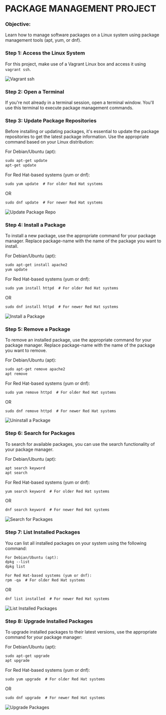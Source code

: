 # PACKAGE MANAGEMENT PROJECT

### Objective:
Learn how to manage software packages on a Linux system using package management tools (apt, yum, or dnf).

### Step 1: Access the Linux System
For this project, make use of a Vagrant Linux box and access it using `vagrant ssh`.

![Vagrant ssh](images/1.png)

### Step 2: Open a Terminal
If you're not already in a terminal session, open a terminal window. You'll use this terminal to execute package management commands.

### Step 3: Update Package Repositories
Before installing or updating packages, it's essential to update the package repositories to get the latest package information. Use the appropriate command based on your Linux distribution:

For Debian/Ubuntu (apt):
```markdown
sudo apt-get update
apt-get update
```

For Red Hat-based systems (yum or dnf):
```markdown
sudo yum update  # For older Red Hat systems
```
OR
```markdown
sudo dnf update  # For newer Red Hat systems
```
![Update Package Repo](images/6.png)

### Step 4: Install a Package
To install a new package, use the appropriate command for your package manager. Replace package-name with the name of the package you want to install.

For Debian/Ubuntu (apt):
```markdown
sudo apt-get install apache2
yum update
```

For Red Hat-based systems (yum or dnf):
```markdown
sudo yum install httpd  # For older Red Hat systems
```
OR
```markdown
sudo dnf install httpd  # For newer Red Hat systems
```

![Install a Package](images/7.png)

### Step 5: Remove a Package
To remove an installed package, use the appropriate command for your package manager. Replace package-name with the name of the package you want to remove.

For Debian/Ubuntu (apt):
```markdown
sudo apt-get remove apache2
apt remove
```

For Red Hat-based systems (yum or dnf):
```markdown
sudo yum remove httpd  # For older Red Hat systems
```
OR
```markdown
sudo dnf remove httpd  # For newer Red Hat systems
```

![Uninstall a Package](images/8.png)

### Step 6: Search for Packages
To search for available packages, you can use the search functionality of your package manager.

For Debian/Ubuntu (apt):
```markdown
apt search keyword
apt search
```

For Red Hat-based systems (yum or dnf):
```markdown
yum search keyword  # For older Red Hat systems
```
OR
```markdown
dnf search keyword  # For newer Red Hat systems
```
![Search for Packages](images/9.png)

### Step 7: List Installed Packages
You can list all installed packages on your system using the following command:

```markdown
For Debian/Ubuntu (apt):
dpkg --list
dpkg list

For Red Hat-based systems (yum or dnf):
rpm -qa  # For older Red Hat systems
```
OR
```markdown
dnf list installed  # For newer Red Hat systems
```

![List Installed Packages](images/10.png)

### Step 8: Upgrade Installed Packages
To upgrade installed packages to their latest versions, use the appropriate command for your package manager:

For Debian/Ubuntu (apt):
```markdown
sudo apt-get upgrade
apt upgrade
```

For Red Hat-based systems (yum or dnf):
```markdown
sudo yum upgrade  # For older Red Hat systems
```
OR
```markdown
sudo dnf upgrade  # For newer Red Hat systems
```

![Upgrade Packages](images/11.png)
